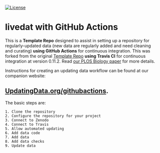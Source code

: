 [![License](http://i.creativecommons.org/p/zero/1.0/88x31.png)](https://raw.githubusercontent.com/weecology/livedat/master/LICENSE)

# livedat with GitHub Actions

This is a **Template Repo** designed to assist in setting up a repository for regularly-updated data 
(new data are regularly added and need cleaning and curating) **using GitHub Actions** for continuous integration. This was forked from the original [Template Repo](https://github.com/weecology/livedat) **using Travis CI** for continuous integration at version 0.11.2. Read [our PLOS Biology paper](https://doi.org/10.1371/journal.pbio.3000125) for more details.

Instructions for creating an updating data workflow can be found at our companion website: 
## [UpdatingData.org/githubactions](https://www.updatingdata.org/githubactions/).

  The basic steps are:

    1. Clone the repository
    2. Configure the repository for your project
    3. Connect to Zenodo
    4. Connect to Travis
    5. Allow automated updating
    6. Add data code
    7. Add data
    8. Add data checks
    9. Update data
    
